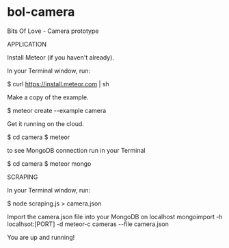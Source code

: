 bol-camera
==========

Bits Of Love - Camera prototype

APPLICATION

Install Meteor (if you haven't already).

In your Terminal window, run:

$ curl https://install.meteor.com | sh

Make a copy of the example.

$ meteor create --example camera

Get it running on the cloud.

$ cd camera
$ meteor

to see MongoDB connection run in your Terminal

$ cd camera
$ meteor mongo

SCRAPING

In your Terminal window, run:

$ node scraping.js > camera.json

Import the camera.json file into your MongoDB on localhost
mongoimport -h localhsot:[PORT] -d meteor-c cameras --file camera.json

You are up and running!


